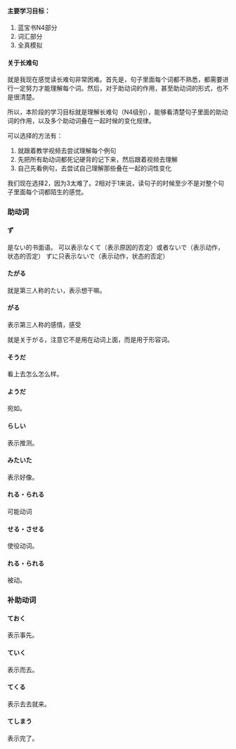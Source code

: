 #### 主要学习目标：
1. 蓝宝书N4部分
2. 词汇部分
3. 全真模拟

#### 关于长难句

就是我现在感觉读长难句非常困难。首先是，句子里面每个词都不熟悉，都需要进行一定努力才能理解每个词。然后，对于助动词的作用，甚至助动词的形式，也不是很清楚。

所以，本阶段的学习目标就是理解长难句（N4级别），能够看清楚句子里面的助动词的作用，以及多个助动词叠在一起时候的变化规律。

可以选择的方法有：
1.	就跟着教学视频去尝试理解每个例句
2.	先把所有助动词都死记硬背的记下来，然后跟着视频去理解
3.	自己先看例句，去尝试自己理解那些叠在一起的词性变化

我们现在选择2，因为3太难了。2相对于1来说，读句子的时候至少不是对整个句子里面每个词都陌生的感觉。



### 助动词

#### ず
是ない的书面语。
可以表示なくて（表示原因的否定）或者ないで（表示动作，状态的否定）
ずに只表示ないで（表示动作，状态的否定）


#### たがる
就是第三人称的たい，表示想干嘛。


#### がる
表示第三人称的感情，感受

就是关于がる，注意它不是用在动词上面，而是用于形容词。


#### そうだ

看上去怎么怎么样。


#### ようだ

宛如。


#### らしい

表示推测。


#### みたいた

表示好像。


#### れる・られる

可能动词


#### せる・させる

使役动词。


#### れる・られる

被动。


### 补助动词


#### ておく

表示事先。


#### ていく

表示而去。

#### てくる

表示去去就来。

#### てしまう

表示完了。